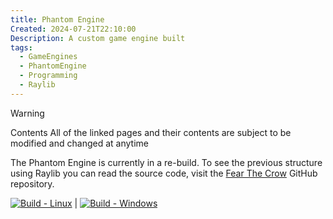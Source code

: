 ```yaml
---
title: Phantom Engine
Created: 2024-07-21T22:10:00
Description: A custom game engine built
tags:
  - GameEngines
  - PhantomEngine
  - Programming
  - Raylib
---
```


> [!warning]
> Contents All of the linked pages and their contents are subject to be modified and changed at anytime

The Phantom Engine is currently in a re-build. To see the previous structure using Raylib you can read the source code, visit the [Fear The Crow](fear_the_crow) GitHub repository.

 [![Build - Linux](https://github.com/ionthedev/phantom-engine/actions/workflows/build_linux.yml/badge.svg?branch=main)](https://github.com/ionthedev/phantom-engine/actions/workflows/build_linux.yml)  |  [![Build - Windows](https://github.com/ionthedev/phantom-engine/actions/workflows/build_windows.yml/badge.svg)](https://github.com/ionthedev/phantom-engine/actions/workflows/build_windows.yml)
